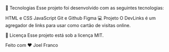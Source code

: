 🚀 Tecnologias
Esse projeto foi desenvolvido com as seguintes tecnologias:

HTML e CSS
JavaScript
Git e Github
Figma
💻 Projeto
O DevLinks é um agregador de links para usar como cartão de visitas online.

📝 Licença
Esse projeto está sob a licença MIT.

Feito com ♥ Joel Franco
